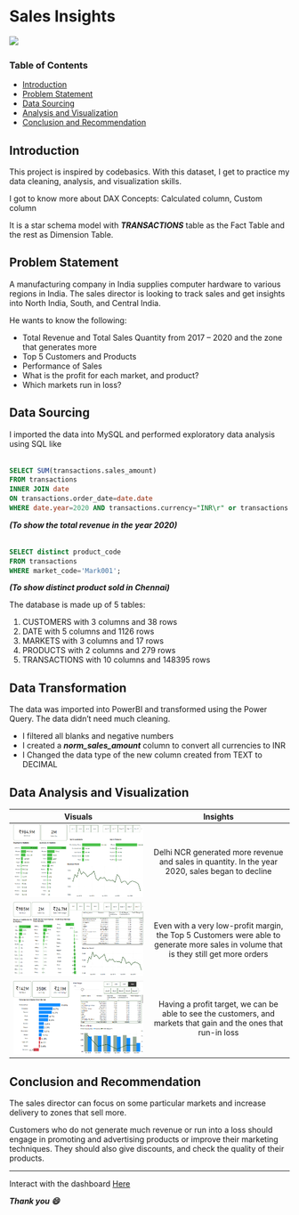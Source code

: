 # Sales Insights
![](Sales_Image.jpg)

### Table of Contents
- [Introduction](#Introduction)
- [Problem Statement](#Problem-Statement)
- [Data Sourcing](#Data-Sourcing)
- [Analysis and Visualization](#Analysis-and-Visualization)
- [Conclusion and Recommendation](#Conclusion-and-Recommendation)

## Introduction
This project is inspired by codebasics. With this dataset, I get to practice my data cleaning, analysis, and visualization skills.

I got to know more about DAX Concepts: Calculated column, Custom column

It is a star schema model with ***TRANSACTIONS*** table as the Fact Table and the rest as Dimension Table.

## Problem Statement
A manufacturing company in India supplies computer hardware to various regions in India. The sales director is looking to track sales and get insights into North India, South, and 
Central India. 

He wants to know the following:

-	Total Revenue and Total Sales Quantity from 2017 – 2020 and the zone that generates more
-	Top 5 Customers and Products 
-	Performance of Sales
-	What is the profit for each market, and product?
-	Which markets run in loss?

## Data Sourcing
I imported the data into MySQL and performed exploratory data analysis using SQL like

```sql

SELECT SUM(transactions.sales_amount)
FROM transactions
INNER JOIN date
ON transactions.order_date=date.date 
WHERE date.year=2020 AND transactions.currency="INR\r" or transactions.currency="USD\r";

``` 

***(To show the total revenue in the year 2020)***

```sql

SELECT distinct product_code
FROM transactions
WHERE market_code='Mark001';

```

***(To show distinct product sold in Chennai)***

The database is made up of 5 tables:

1.	CUSTOMERS with 3 columns and 38 rows
2.	DATE with 5 columns and 1126 rows
3.	MARKETS with 3 columns and 17 rows
4.	PRODUCTS with 2 columns and 279 rows
5.	TRANSACTIONS with 10 columns and 148395 rows

## Data Transformation
The data was imported into PowerBI and transformed using the Power Query. The data didn’t need much cleaning.

- I filtered all blanks and negative numbers
- I created a  _***norm_sales_amount***_ column to convert all currencies to INR
- I Changed the data type of the new column created from TEXT to DECIMAL

## Data Analysis and Visualization
Visuals                           |                          Insights
:--------------------------------:|:--------------------------------------------------------------------------------------------------:
![](Key_Insights.png)             |  Delhi NCR generated more revenue and sales in quantity. In the year 2020, sales began to decline
![](Profit_Analysis.png)          |  Even with a very low-profit margin, the Top 5 Customers were able to generate more sales in volume that is they still get more orders
![](Performance_Analysis.png)     |  Having a profit target, we can be able to see the customers, and markets that gain and the ones that run-in loss

## Conclusion and Recommendation
The sales director can focus on some particular markets and increase delivery to zones that sell more.

Customers who do not generate much revenue or run into a loss should engage in promoting and advertising products or improve their marketing techniques. They should also give discounts, and check the quality of their products.

---------

Interact with the dashboard [Here](https://app.powerbi.com/view?r=eyJrIjoiMTE0MmY0NjktOWJjYy00MzRhLWE3ZDMtMmQxNGE1NWUyZjU5IiwidCI6ImFiYjU3ODg3LTNmY2ItNDgyNy1iODJiLThiZjU4ZWRjNTlhYSJ9)


***Thank you 😄***


